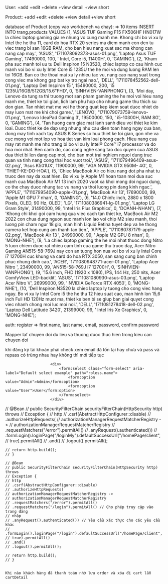 User: +add
      +edit
      +delete
      +view detail
      +view short

Product: +add
         +edit
         +delete
         +view detail
         +view short

database of Product (copy vao workbench va chay): => 10 items
INSERT INTO trang.products VALUES 
(1, 'ASUS TUF Gaming F15 FX506HF HN017W la chiec laptop gaming gia re nhung vo cung manh me. Khong chi bo vi xu ly Intel the he thu 11, card do hoa RTX 20 series ma diem manh con den tu viec trang bi san 16GB RAM, cho ban hieu nang xuat sac ma khong can nang cap may.', 'ASUS', '1711078092373-asus-01.png', 'Laptop Asus TUF Gaming', 17490000, 100, ' Intel, Core i5, 11400H', 0, 'GAMING'),
(2, 'Kham pha suc manh toi uu tu Dell Inspiron 15 N3520, chiec laptop co cau hinh cuc manh voi bo vi xu ly Intel Core i5 1235U the he moi va dung luong RAM len toi 16GB. Ban co the thoai mai xu ly nhieu tac vu, nang cao nang suat trong cong viec ma khong gap bat ky tro ngai nao.', 'DELL', '1711078452562-dell-01.png', 'Laptop Dell Inspiron 15 ', 15490000, 200, 'i5 1235U/16GB/512GB/15.6"FHD', 0, 'SINHVIEN-VANPHONG'),
(3, 'Moi day, Lenovo da tung ra thi truong mot san pham gaming the he moi voi hieu nang manh me, thiet ke toi gian, lich lam phu hop cho nhung game thu thich su don gian. Tan nhiet mat me voi he thong quat kep kiem soat duoc nhiet do may luon mat me khi choi game.', 'LENOVO', '1711079073759-lenovo-01.png', 'Lenovo IdeaPad Gaming 3', 19500000, 150, ' i5-10300H, RAM 8G', 0, 'GAMING'),
(4, 'Tan huong cam giac mat lanh sanh dieu voi thiet ke kim loai. Duoc thiet ke de dap ung nhung nhu cau dien toan hang ngay cua ban, dong may tinh xach tay ASUS K Series so huu thiet ke toi gian, gon nhe va cuc mong voi mot lop vo hoa tiet van kim loai phong cach. Hieu nang cua may rat manh me nho trang bi bo vi xu ly Intel® Core™ i7 processor va do hoa moi nhat. Ben canh do, cac cong nghe sang tao doc quyen cua ASUS dua thiet bi len dang cap moi, cho ban mot trai nghiem nguoi dung truc quan va tinh nang cong thai hoc vuot troi.', 'ASUS', '1711079496409-asus-02.png', 'Asus K501UX', 11900000, 99, 'VGA NVIDIA GTX 950M- 4G', 0, 'THIET-KE-DO-HOA'),
(5, 'Chiec MacBook Air co hieu nang dot pha nhat tu truoc den nay da xuat hien. Bo vi xu ly Apple M1 hoan toan moi dua suc manh cua MacBook Air M1 13 inch 2020 vuot xa khoi mong doi nguoi dung, co the chay duoc nhung tac vu nang va thoi luong pin dang kinh ngac.', 'APPLE', '1711079954090-apple-01.png', 'MacBook Air 13', 17690000, 99, 'Apple M1 GPU 7 nhan', 0, 'GAMING'),
(6, '14.0 Chinh: inch, 2880 x 1800 Pixels, OLED, 90 Hz, OLED', 'LG', '1711080386941-lg-01.png', 'Laptop LG Gram Style', 31490000, 99, 'Intel Iris Plus Graphics', 0, 'DOANH-NHAN'),
(7, 'Khong chi khoi goi cam hung qua viec cach tan thiet ke, MacBook Air M2 2022 con chua dung nguon suc manh lon lao voi chip M2 sieu manh, thoi luong pin cham ngur 18 gio, man hinh Liquid Retina tuyet dep va he thong camera ket hop cung am thanh tan tien.', 'APPLE', '1711080787179-apple-02.png', 'MacBook Air 13 ', 24990000, 99, ' Apple M2 GPU 8 nhan', 0, 'MONG-NHE'),
(8, 'La chiec laptop gaming the he moi nhat thuoc dong Nitro 5 luon chiem duoc rat nhieu cam tinh cua game thu truoc day, Acer Nitro Gaming AN515-58-769J nay con an tuong hon nua voi bo vi xu ly Intel Core i7 12700H cuc khung va card do hoa RTX 3050, san sang cung ban chinh phuc nhung dinh cao.', 'ACER', '1711080948771-acer-01.png', 'Laptop Acer Nitro ', 23490000, 99, 'AN515-58-769J i7 12700H', 0, 'SINHVIEN-VANPHONG'),
(9, '15.6 inch, FHD (1920 x 1080), IPS, 144 Hz, 250 nits, Acer ComfyView LED-backlit', 'ASUS', '1711081080930-asus-03.png', 'Laptop Acer Nitro V', 26999000, 99, ' NVIDIA GeForce RTX 4050', 0, 'MONG-NHE'),
(10, 'Dell Inspiron N3520 la chiec laptop ly tuong cho cong viec hang ngay. Bo vi xu ly Intel Core i5 the he thu 12 hieu suat cao, man hinh lon 15,6 inch Full HD 120Hz muot ma, thiet ke ben bi se giup ban giai quyet cong viec nhanh chong moi luc moi noi.', 'DELL', '1711081278418-dell-02.png', 'Laptop Dell Latitude 3420', 21399000, 99, ' Intel Iris Xe Graphics', 0, 'MONG-NHE');

auth: register => first name, last name, email, password, confirm password


Mapper laf chuyen doi du lieu va thuong duoc thuc hien trong kieu can chuyen doi

khi đăng ký tài khoản phải check xem email đã tồn tại hay chưa và pass và repass có trùng nhau hay không thì mới tiếp tục


                        <div>
                            <form:select class="form-select" aria-label="Default select example" path="roless.name">
                                <form:option value="Admin">Admin</form:option>
                                <form:option value="User">User</form:option>
                            </form:select>
                        </div>


// @Bean
    // public SecurityFilterChain securityFilterChain(HttpSecurity http) throws
    // Exception {
    // http
    // .csrf(AbstractHttpConfigurer::disable)
    // .authorizeHttpRequests(
    // authorizationManagerRequestMatcherRegistry ->
    // authorizationManagerRequestMatcherRegistry
    // .requestMatchers("/error").permitAll()
    // .anyRequest().authenticated())
    // .formLogin().loginPage("/loginMy").defaultSuccessUrl("/homePage/client",
    // true).permitAll()
    // .and()
    // .logout().permitAll();

    // return http.build();
    // }

    // @Bean
    // public SecurityFilterChain securityFilterChain(HttpSecurity http) throws
    // Exception {
    // http
    // .csrf(AbstractHttpConfigurer::disable)
    // .authorizeHttpRequests(
    // authorizationManagerRequestMatcherRegistry ->
    // authorizationManagerRequestMatcherRegistry
    // .requestMatchers("/error").permitAll()
    // .requestMatchers("/login").permitAll() // Cho phép truy cập vào trang đăng
    // nhập
    // .anyRequest().authenticated()) // Yêu cầu xác thực cho các yêu cầu khác
    // .formLogin().loginPage("/login").defaultSuccessUrl("/homePage/client",
    // true).permitAll()
    // .and()
    // .logout().permitAll();

    // return http.build();
    // }


    Khi nào khách hàng đã thanh toán nhớ lưu order và xóa đi cart lẫn cartDetail 